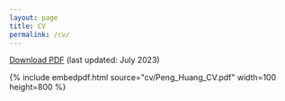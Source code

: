 ```yaml
---
layout: page
title: CV
permalink: /cv/
---
```



 [Download PDF](cv/Peng_Huang_CV.pdf)  (last updated: July 2023)

 <!--The PDF should be embedded underneath -- uses Google Docs for embedding and works if the PDF is on dropbox. Works sporadically if PDF is elsewhere too.-->

{% include embedpdf.html source="cv/Peng_Huang_CV.pdf" width=100 height=800 %}
